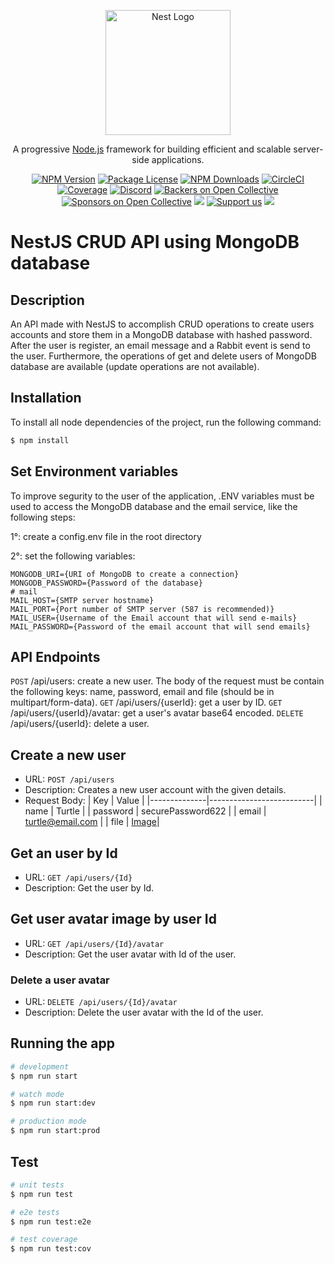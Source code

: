 <p align="center">
  <a href="http://nestjs.com/" target="blank"><img src="https://nestjs.com/img/logo-small.svg" width="200" alt="Nest Logo" /></a>
</p>

[circleci-image]: https://img.shields.io/circleci/build/github/nestjs/nest/master?token=abc123def456
[circleci-url]: https://circleci.com/gh/nestjs/nest

  <p align="center">A progressive <a href="http://nodejs.org" target="_blank">Node.js</a> framework for building efficient and scalable server-side applications.</p>
    <p align="center">
<a href="https://www.npmjs.com/~nestjscore" target="_blank"><img src="https://img.shields.io/npm/v/@nestjs/core.svg" alt="NPM Version" /></a>
<a href="https://www.npmjs.com/~nestjscore" target="_blank"><img src="https://img.shields.io/npm/l/@nestjs/core.svg" alt="Package License" /></a>
<a href="https://www.npmjs.com/~nestjscore" target="_blank"><img src="https://img.shields.io/npm/dm/@nestjs/common.svg" alt="NPM Downloads" /></a>
<a href="https://circleci.com/gh/nestjs/nest" target="_blank"><img src="https://img.shields.io/circleci/build/github/nestjs/nest/master" alt="CircleCI" /></a>
<a href="https://coveralls.io/github/nestjs/nest?branch=master" target="_blank"><img src="https://coveralls.io/repos/github/nestjs/nest/badge.svg?branch=master#9" alt="Coverage" /></a>
<a href="https://discord.gg/G7Qnnhy" target="_blank"><img src="https://img.shields.io/badge/discord-online-brightgreen.svg" alt="Discord"/></a>
<a href="https://opencollective.com/nest#backer" target="_blank"><img src="https://opencollective.com/nest/backers/badge.svg" alt="Backers on Open Collective" /></a>
<a href="https://opencollective.com/nest#sponsor" target="_blank"><img src="https://opencollective.com/nest/sponsors/badge.svg" alt="Sponsors on Open Collective" /></a>
  <a href="https://paypal.me/kamilmysliwiec" target="_blank"><img src="https://img.shields.io/badge/Donate-PayPal-ff3f59.svg"/></a>
    <a href="https://opencollective.com/nest#sponsor"  target="_blank"><img src="https://img.shields.io/badge/Support%20us-Open%20Collective-41B883.svg" alt="Support us"></a>
  <a href="https://twitter.com/nestframework" target="_blank"><img src="https://img.shields.io/twitter/follow/nestframework.svg?style=social&label=Follow"></a>
</p>
  <!--[![Backers on Open Collective](https://opencollective.com/nest/backers/badge.svg)](https://opencollective.com/nest#backer)
  [![Sponsors on Open Collective](https://opencollective.com/nest/sponsors/badge.svg)](https://opencollective.com/nest#sponsor)-->
  
# NestJS CRUD API using MongoDB database 

## Description

An API made with NestJS to accomplish CRUD operations to create users accounts and store them in a MongoDB database with hashed password. After the user is register, an email message and a Rabbit event is send to the user. Furthermore, the operations of get and delete users of MongoDB database are available (update operations are not available).

## Installation

To install all node dependencies of the project, run the following command:

```bash
$ npm install
```

## Set Environment variables

To improve segurity to the user of the application, .ENV variables must be used to access the MongoDB database and the email service, like the following steps:

1°: create a config.env file in the root directory

2°: set the following variables:
```
MONGODB_URI={URI of MongoDB to create a connection}
MONGODB_PASSWORD={Password of the database}
# mail
MAIL_HOST={SMTP server hostname}
MAIL_PORT={Port number of SMTP server (587 is recommended)}
MAIL_USER={Username of the Email account that will send e-mails}
MAIL_PASSWORD={Password of the email account that will send emails}

```

## API Endpoints

```POST``` /api/users: create a new user. The body of the request must be contain the following keys: name, password, email and file (should be in multipart/form-data).
```GET``` /api/users/{userId}: get a user by ID.
```GET``` /api/users/{userId}/avatar: get a user's avatar base64 encoded.
```DELETE``` /api/users/{userId}: delete a user.

## Create a new user
- URL: `POST /api/users`
- Description: Creates a new user account with the given details.
- Request Body:
  | Key | Value |
  |--------------|--------------------------|
  | name | Turtle |
  | password | securePassword622 |
  | email | turtle@email.com |
  | file | [Image](https://f.i.uol.com.br/fotografia/2022/10/27/1666892737635ac3c11d0f7_1666892737_3x2_md.jpg)|
  
## Get an user by Id
- URL: `GET /api/users/{Id}`
- Description: Get the user by Id.

## Get user avatar image by user Id

- URL: `GET /api/users/{Id}/avatar`
- Description: Get the user avatar with Id of the user.

### Delete a user avatar

- URL: `DELETE /api/users/{Id}/avatar`
- Description: Delete the user avatar with the Id of the user.

## Running the app

```bash
# development
$ npm run start

# watch mode
$ npm run start:dev

# production mode
$ npm run start:prod
```

## Test

```bash
# unit tests
$ npm run test

# e2e tests
$ npm run test:e2e

# test coverage
$ npm run test:cov
```
